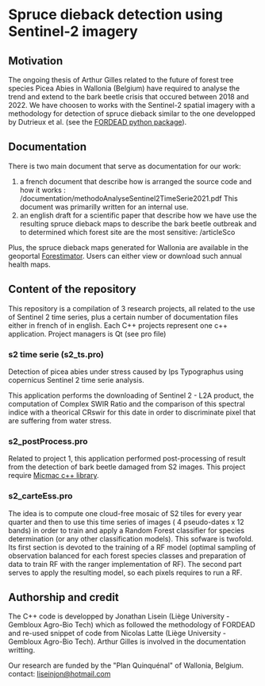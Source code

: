 # Spruce dieback detection using Sentinel-2 imagery

## Motivation

The ongoing thesis of Arthur Gilles related to the future of forest tree species Picea Abies in Wallonia (Belgium) have required to analyse the trend and extend to the bark beetle crisis that occured between 2018 and 2022.
We have choosen to works with the Sentinel-2 spatial imagery with a methodology for detection of spruce dieback similar to the one developped by Dutrieux et al. (see the [FORDEAD python package](https://entrepot.recherche.data.gouv.fr/dataset.xhtml?persistentId=doi:10.15454/4TEO6H)).

## Documentation

There is two main document that serve as documentation for our work:
1. a french document that describe how is arranged the source code and how it works : /documentation/methodoAnalyseSentinel2TimeSerie2021.pdf
This document was primarilly written for an internal use.
2. an english draft for a scientific paper that describe how we have use the resulting spruce dieback maps to describe the bark beetle outbreak and to determined which forest site are the most sensitive: /articleSco

Plus, the spruce dieback maps generated for Wallonia are available in the geoportal [Forestimator](https://forestimator.gembloux.ulg.ac.be/). 
Users can either view or download such annual health maps.

## Content of the repository

This repository is a compilation of 3 research projects, all related to the use of Sentinel 2 time series, plus a certain number of documentation files either in french of in english.
Each C++ projects represent one c++ application. Project managers is Qt (see pro file)

### s2 time serie (s2_ts.pro)
Detection of picea abies under stress caused by Ips Typographus using copernicus Sentinel 2 time serie analysis.

This application performs the downloading of Sentinel 2 - L2A product, the computation of Complex SWIR Ratio and the comparison of this spectral indice with a theorical CRswir for this date in order to discriminate pixel that are suffering from water stress.

### s2_postProcess.pro

Related to project 1, this application performed post-processing of result from the detection of bark beetle damaged from S2 images. 
This project require [Micmac c++ library](https://github.com/micmacIGN/micmac).

### s2_carteEss.pro

The idea is to compute one cloud-free mosaic of S2 tiles for every year quarter and then to use this time series of images ( 4 pseudo-dates x 12 bands) in order to train and apply a Random Forest classifier for species determination (or any other classification models). 
This sofware is twofold. 
Its first section is devoted to the training of a RF model (optimal sampling of observation balanced for each forest species classes and preparation of data to train RF with the ranger implementation of RF). 
The second part serves to apply the resulting model, so each pixels requires to run a RF.


## Authorship and credit

The C++ code is developped by Jonathan Lisein (Liège University - Gembloux Agro-Bio Tech) which as followed the methodology of FORDEAD and re-used snippet of code from Nicolas Latte (Liège University - Gembloux Agro-Bio Tech).
Arthur Gilles is involved in the documentation writting.

Our research are funded by the "Plan Quinquénal" of Wallonia, Belgium.
contact: liseinjon@hotmail.com
